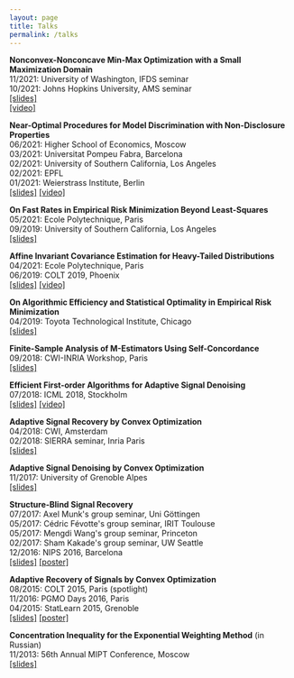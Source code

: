 ```yaml
---
layout: page
title: Talks
permalink: /talks
---
```




__Nonconvex-Nonconcave Min-Max Optimization with a Small Maximization Domain__  
11/2021: University of Washington, IFDS seminar  
10/2021: Johns Hopkins University, AMS seminar  
[[slides]](assets/slides/slides-small-domain.pdf)  
[[video]](https://www.youtube.com/watch?v=bAwqZaFe4vA&t=1961s&ab_channel=DmitriiOstrovskii)  


__Near-Optimal Procedures for Model Discrimination with Non-Disclosure Properties__  
06/2021: Higher School of Economics, Moscow  
03/2021: Universitat Pompeu Fabra, Barcelona  
02/2021: University of Southern California, Los Angeles  
02/2021: EPFL  
01/2021: Weierstrass Institute, Berlin  
[[slides]](assets/slides/slides-Newton-testing.pdf) 
[[video]](https://www.youtube.com/watch?v=s8TyXOuNlj4&ab_channel=DmitriiOstrovskii)  


__On Fast Rates in Empirical Risk Minimization Beyond Least-Squares__  
05/2021: Ecole Polytechnique, Paris  
09/2019: University of Southern California, Los Angeles  
[[slides]](assets/slides/USC-Epstein-seminar-handout.pdf)  


__Affine Invariant Covariance Estimation for Heavy-Tailed Distributions__  
04/2021: Ecole Polytechnique, Paris  
06/2019: COLT 2019, Phoenix  
[[slides]](/assets/slides/colt19-heavy-covariance.pdf) 
[[video]](https://www.youtube.com/watch?v=wNsb29RQK3o)  


__On Algorithmic Efficiency and Statistical Optimality in Empirical Risk Minimization__  
04/2019: Toyota Technological Institute, Chicago  
[[slides]](/assets/slides/TTIC-talk-2019.pdf)


__Finite-Sample Analysis of M-Estimators Using Self-Concordance__  
09/2018: CWI-INRIA Workshop, Paris  
[[slides]](/assets/slides/selfconc-CWI-workshop-slides.pdf)
 
 
 __Efficient First-order Algorithms for Adaptive Signal Denoising__  
07/2018: ICML 2018, Stockholm  
[[slides]](assets/slides/algorec-icml18_back.pdf) 
[[video]](https://www.youtube.com/watch?v=ObTNWzgemOs&t=6360s)
 
 
 __Adaptive Signal Recovery by Convex Optimization__  
04/2018: CWI, Amsterdam  
02/2018: SIERRA seminar, Inria Paris  
[[slides]](assets/slides/ostrovskii-sierra-handout.pdf)
 

__Adaptive Signal Denoising by Convex Optimization__  
11/2017: University of Grenoble Alpes  
[[slides]](assets/slides/ostrovskii-jdd-2017.pdf)
    
  
__Structure-Blind Signal Recovery__         
07/2017: Axel Munk's group seminar, Uni Göttingen  
05/2017: Cédric Févotte's group seminar, IRIT Toulouse  
 05/2017: Mengdi Wang's group seminar, Princeton  
02/2017: Sham Kakade's group seminar, UW Seattle  
12/2016: NIPS 2016, Barcelona  
[[slides]](assets/slides/slides-Goettingen-2017.pdf) 
[[poster]](assets/posters/nips2016-poster.pdf)


__Adaptive Recovery of Signals by Convex Optimization__  
08/2015: COLT 2015, Paris (spotlight)  
11/2016: PGMO Days 2016, Paris  
04/2015: StatLearn 2015, Grenoble  
[[slides]](assets/slides/colt2015-slides.pdf) 
[[poster]](assets/posters/colt2015-poster.pdf) 


__Concentration Inequality for the Exponential Weighting Method__ (in Russian)  
11/2013: 56th Annual MIPT Conference, Moscow  
[[slides]](assets/slides/mipt2014-MSc-slides.pdf)
